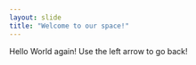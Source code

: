 ```yaml
---
layout: slide
title: "Welcome to our space!"
---
```

Hello World again!
Use the left arrow to go back!
